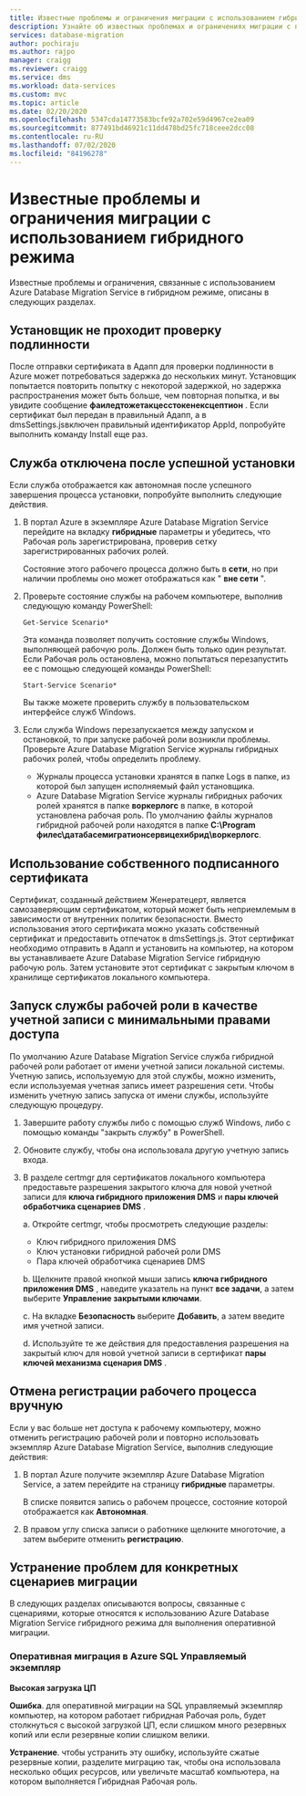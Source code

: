 ```yaml
---
title: Известные проблемы и ограничения миграции с использованием гибридного режима
description: Узнайте об известных проблемах и ограничениях миграции с помощью Azure Database Migration Service в гибридном режиме.
services: database-migration
author: pochiraju
ms.author: rajpo
manager: craigg
ms.reviewer: craigg
ms.service: dms
ms.workload: data-services
ms.custom: mvc
ms.topic: article
ms.date: 02/20/2020
ms.openlocfilehash: 5347cda14773583bcfe92a702e59d4967ce2ea09
ms.sourcegitcommit: 877491bd46921c11dd478bd25fc718ceee2dcc08
ms.contentlocale: ru-RU
ms.lasthandoff: 07/02/2020
ms.locfileid: "84196278"
---
```

# <a name="known-issuesmigration-limitations-with-using-hybrid-mode"></a>Известные проблемы и ограничения миграции с использованием гибридного режима

Известные проблемы и ограничения, связанные с использованием Azure Database Migration Service в гибридном режиме, описаны в следующих разделах.

## <a name="installer-fails-to-authenticate"></a>Установщик не проходит проверку подлинности

После отправки сертификата в Адапп для проверки подлинности в Azure может потребоваться задержка до нескольких минут. Установщик попытается повторить попытку с некоторой задержкой, но задержка распространения может быть больше, чем повторная попытка, и вы увидите сообщение **фаиледтожетакцесстокенексцептион** . Если сертификат был передан в правильный Адапп, а в dmsSettings.jsвключен правильный идентификатор AppId, попробуйте выполнить команду Install еще раз.

## <a name="service-offline-after-successful-installation"></a>Служба отключена после успешной установки

Если служба отображается как автономная после успешного завершения процесса установки, попробуйте выполнить следующие действия.

1. В портал Azure в экземпляре Azure Database Migration Service перейдите на вкладку **гибридные** параметры и убедитесь, что Рабочая роль зарегистрирована, проверив сетку зарегистрированных рабочих ролей.

    Состояние этого рабочего процесса должно быть в **сети**, но при наличии проблемы оно может отображаться как " **вне сети** ".

2. Проверьте состояние службы на рабочем компьютере, выполнив следующую команду PowerShell:

    ```
    Get-Service Scenario*
    ```

    Эта команда позволяет получить состояние службы Windows, выполняющей рабочую роль. Должен быть только один результат. Если Рабочая роль остановлена, можно попытаться перезапустить ее с помощью следующей команды PowerShell:

    ```
    Start-Service Scenario*
    ```

    Вы также можете проверить службу в пользовательском интерфейсе служб Windows.

3. Если служба Windows перезапускается между запуском и остановкой, то при запуске рабочей роли возникли проблемы. Проверьте Azure Database Migration Service журналы гибридных рабочих ролей, чтобы определить проблему.

    - Журналы процесса установки хранятся в папке Logs в папке, из которой был запущен исполняемый файл установщика.
    - Azure Database Migration Service журналы гибридных рабочих ролей хранятся в папке **воркерлогс** в папке, в которой установлена рабочая роль. По умолчанию файлы журналов гибридной рабочей роли находятся в папке **C:\Program филес\датабасемигратионсервицехибрид\воркерлогс**.

## <a name="using-your-own-signed-certificate"></a>Использование собственного подписанного сертификата

Сертификат, созданный действием Женератецерт, является самозаверяющим сертификатом, который может быть неприемлемым в зависимости от внутренних политик безопасности. Вместо использования этого сертификата можно указать собственный сертификат и предоставить отпечаток в dmsSettings.js. Этот сертификат необходимо отправить в Адапп и установить на компьютер, на котором вы устанавливаете Azure Database Migration Service гибридную рабочую роль. Затем установите этот сертификат с закрытым ключом в хранилище сертификатов локального компьютера.

## <a name="running-the-worker-service-as-a-low-privilege-account"></a>Запуск службы рабочей роли в качестве учетной записи с минимальными правами доступа

По умолчанию Azure Database Migration Service служба гибридной рабочей роли работает от имени учетной записи локальной системы. Учетную запись, используемую для этой службы, можно изменить, если используемая учетная запись имеет разрешения сети. Чтобы изменить учетную запись запуска от имени службы, используйте следующую процедуру.

1. Завершите работу службы либо с помощью служб Windows, либо с помощью команды "закрыть службу" в PowerShell.

2. Обновите службу, чтобы она использовала другую учетную запись входа.

3. В разделе certmgr для сертификатов локального компьютера предоставьте разрешения закрытого ключа для новой учетной записи для **ключа гибридного приложения DMS** и **пары ключей обработчика сценариев DMS** .

    а. Откройте certmgr, чтобы просмотреть следующие разделы:

    - Ключ гибридного приложения DMS
    - Ключ установки гибридной рабочей роли DMS
    - Пара ключей обработчика сценариев DMS

    b. Щелкните правой кнопкой мыши запись **ключа гибридного приложения DMS** , наведите указатель на пункт **все задачи**, а затем выберите **Управление закрытыми ключами**.

    c. На вкладке **Безопасность** выберите **Добавить**, а затем введите имя учетной записи.

    d. Используйте те же действия для предоставления разрешения на закрытый ключ для новой учетной записи в сертификат **пары ключей механизма сценария DMS** .

## <a name="unregistering-the-worker-manually"></a>Отмена регистрации рабочего процесса вручную

Если у вас больше нет доступа к рабочему компьютеру, можно отменить регистрацию рабочей роли и повторно использовать экземпляр Azure Database Migration Service, выполнив следующие действия:

1. В портал Azure получите экземпляр Azure Database Migration Service, а затем перейдите на страницу **гибридные** параметры.

   В списке появится запись о рабочем процессе, состояние которой отображается как **Автономная**.

2. В правом углу списка записи о работнике щелкните многоточие, а затем выберите отменить **регистрацию**.

## <a name="addressing-issues-for-specific-migration-scenarios"></a>Устранение проблем для конкретных сценариев миграции

В следующих разделах описываются вопросы, связанные с сценариями, которые относятся к использованию Azure Database Migration Service гибридного режима для выполнения оперативной миграции.

### <a name="online-migrations-to-azure-sql-managed-instance"></a>Оперативная миграция в Azure SQL Управляемый экземпляр

**Высокая загрузка ЦП**

**Ошибка**. для оперативной миграции на SQL управляемый экземпляр компьютер, на котором работает гибридная Рабочая роль, будет столкнуться с высокой загрузкой ЦП, если слишком много резервных копий или если резервные копии слишком велики.

**Устранение**. чтобы устранить эту ошибку, используйте сжатые резервные копии, разделите миграцию так, чтобы она использовала несколько общих ресурсов, или увеличьте масштаб компьютера, на котором выполняется Гибридная Рабочая роль.
